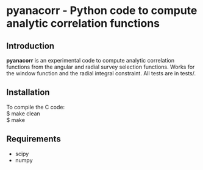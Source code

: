 pyanacorr - Python code to compute analytic correlation functions
===========================================================

Introduction
------------

**pyanacorr** is an experimental code to compute analytic correlation functions from the angular and radial survey selection functions.
Works for the window function and the radial integral constraint.
All tests are in tests/.

Installation
------------

To compile the C code:\
$ make clean\
$ make

Requirements
------------

- scipy
- numpy

